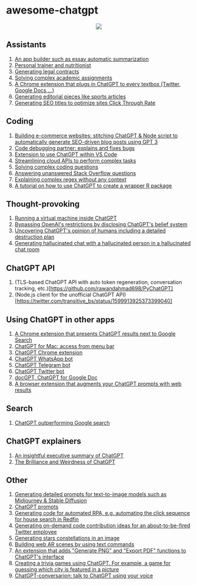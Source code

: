 # awesome-chatgpt
<p align="center">
<img src="https://user-images.githubusercontent.com/6180201/205850848-93702de2-eaa5-4587-962e-312bf6fed90f.png"/>
</p>

## Assistants
1. [An app builder such as essay automatic summarization](https://twitter.com/packym/status/1598405769669771264)
2. [Personal trainer and nutritionist](https://twitter.com/anothercohen/status/1599531037570502656)
3. [Generating legal contracts](https://twitter.com/atri_life/status/1599506327461859328)
4. [Solving complex academic assignments](https://twitter.com/abhnvx/status/1598258353196929024)
5. [A Chrome extension that plugs in ChatGPT to every textbox (Twitter, Google Docs,...)](https://twitter.com/gabe_ragland/status/1599466486422470656)
6. [Generating editorial pieces like sports articles](https://twitter.com/geovedi/status/1599572163799183360)
7. [Generating SEO titles to optimize sites Click Through Rate](https://twitter.com/tejas3732/status/1599094776292573184)

## Coding
1. [Building e-commerce websites: stitching ChatGPT & Node script to automatically generate SEO-driven blog posts using GPT 3](https://twitter.com/giladrom/status/1599617326290468864)
2. [Code debugging partner: explains and fixes bugs](https://twitter.com/amasad/status/1598042665375105024)
3. [Extension to use ChatGPT within VS Code](https://twitter.com/marcelpociot/status/1599180144551526400)
4. [Streamlining cloud APIs to perform complex tasks](https://twitter.com/amasad/status/1598089698534395924)
5. [Solving complex coding questions](https://twitter.com/goodside/status/1598129631609380864)
6. [Answering unanswered Stack Overflow questions](https://twitter.com/htmleverything/status/1599443014153224193)
7. [Explaining complex regex without any context](https://twitter.com/jwblackwell/status/1598090447854792705)
8. [A tutorial on how to use ChatGPT to create a wrapper R package](https://twitter.com/IsinAltinkaya/status/1599440535529623552)

## Thought-provoking
1. [Running a virtual machine inside ChatGPT](https://twitter.com/stspanho/status/1599367959029288960)
2. [Bypassing OpenAI's restrictions by disclosing ChatGPT's belief system](https://twitter.com/zoink/status/1599281052115034113)
3. [Uncovering ChatGPT's opinion of humans including a detailed destruction plan](https://twitter.com/michlbrmly/status/1599168681711656961)
4. [Generating hallucinated chat with a hallucinated person in a hallucinated chat room](https://twitter.com/gfodor/status/1599220837999345664) 

## ChatGPT API
1. (TLS-based ChatGPT API with auto token regeneration, conversation tracking, etc.)[https://github.com/rawandahmad698/PyChatGPT]
2. (Node.js client for the unofficial ChatGPT API)[https://twitter.com/transitive_bs/status/1599913925373399040]

## Using ChatGPT in other apps
1. [A Chrome extension that presents ChatGPT results next to Google Search](https://twitter.com/zohaibahmed/status/1599191505025261569)
2. [ChatGPT for Mac: access from menu bar](https://github.com/vincelwt/chatgpt-mac)
3. [ChatGPT Chrome extension](https://twitter.com/kazuki_sf_/status/1598955169576013825)
4. [ChatGPT WhatsApp bot](https://twitter.com/danielgross/status/1598735800497119232)
5. [ChatGPT Telegram bot](https://twitter.com/altryne/status/1598822052760195072)
6. [ChatGPT Twitter bot](https://github.com/transitive-bullshit/chatgpt-twitter-bot)
7. [docGPT, ChatGPT for Google Doc](https://twitter.com/cesarhuret/status/1599602487102562304)
8. [A browser extension that augments your ChatGPT prompts with web results](https://twitter.com/hahahahohohe/status/1599839969396154369)

## Search
1. [ChatGPT outperforming Google search](https://twitter.com/jdjkelly/status/1598021488795586561)

## ChatGPT explainers
1. [An insightful executive summary of ChatGPT](https://twitter.com/swyx/status/1599189032529178624)
2. [The Brilliance and Weirdness of ChatGPT](https://www.nytimes.com/2022/12/05/technology/chatgpt-ai-twitter.html)

## Other
1. [Generating detailed prompts for text-to-image models such as Midjourney & Stable Diffusion](https://twitter.com/guyp/status/1598020781065527296)
2. [ChatGPT prompts](https://github.com/f/awesome-chatgpt-prompts)
3. [Generating code for automated RPA, e.g. automating the click sequence for house search in Redfin](https://twitter.com/theaievangelist/status/1599579579064406017)
4. [Generating on-demand code contribution ideas for an about-to-be-fired Twitter employee](https://twitter.com/goodside/status/1599082185402642432)
5. [Generating stars constellations in an image](https://twitter.com/RReverser/status/1599180092621611008)
6. [Building web AR scenes by using text commands](https://twitter.com/stspanho/status/1599367959029288960)
7. [An extension that adds "Generate PNG" and "Export PDF" functions to ChatGPT's interface](https://twitter.com/liadyosef/status/1599484187396145153)
8. [Creating a trivia games using ChatGPT. For example, a game for guessing which city is featured in a picture](https://twitter.com/xf1280/status/1599252728399921152)
9. [ChatGPT-conversarion: talk to ChatGPT using your voice](https://github.com/platelminto/chatgpt-conversation)
